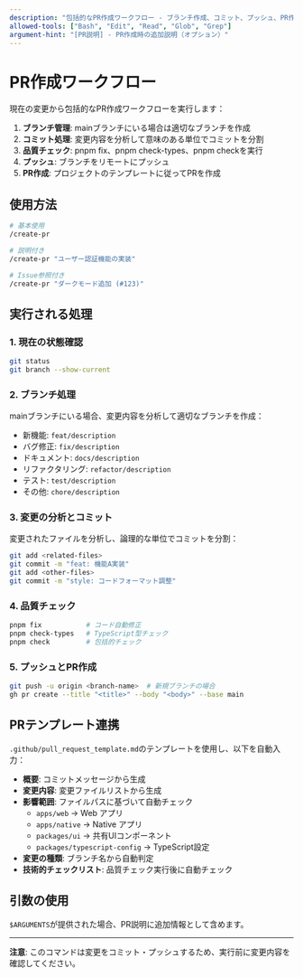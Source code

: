 ```yaml
---
description: "包括的なPR作成ワークフロー - ブランチ作成、コミット、プッシュ、PR作成を自動化"
allowed-tools: ["Bash", "Edit", "Read", "Glob", "Grep"]
argument-hint: "[PR説明] - PR作成時の追加説明（オプション）"
---
```


# PR作成ワークフロー

現在の変更から包括的なPR作成ワークフローを実行します：

1. **ブランチ管理**: mainブランチにいる場合は適切なブランチを作成
2. **コミット処理**: 変更内容を分析して意味のある単位でコミットを分割
3. **品質チェック**: pnpm fix、pnpm check-types、pnpm checkを実行
4. **プッシュ**: ブランチをリモートにプッシュ
5. **PR作成**: プロジェクトのテンプレートに従ってPRを作成

## 使用方法

```bash
# 基本使用
/create-pr

# 説明付き
/create-pr "ユーザー認証機能の実装"

# Issue参照付き
/create-pr "ダークモード追加 (#123)"
```

## 実行される処理

### 1. 現在の状態確認
```bash
git status
git branch --show-current
```

### 2. ブランチ処理
mainブランチにいる場合、変更内容を分析して適切なブランチを作成：
- 新機能: `feat/description`
- バグ修正: `fix/description` 
- ドキュメント: `docs/description`
- リファクタリング: `refactor/description`
- テスト: `test/description`
- その他: `chore/description`

### 3. 変更の分析とコミット
変更されたファイルを分析し、論理的な単位でコミットを分割：
```bash
git add <related-files>
git commit -m "feat: 機能A実装"
git add <other-files>
git commit -m "style: コードフォーマット調整"
```

### 4. 品質チェック
```bash
pnpm fix           # コード自動修正
pnpm check-types   # TypeScript型チェック
pnpm check         # 包括的チェック
```

### 5. プッシュとPR作成
```bash
git push -u origin <branch-name>  # 新規ブランチの場合
gh pr create --title "<title>" --body "<body>" --base main
```

## PRテンプレート連携

`.github/pull_request_template.md`のテンプレートを使用し、以下を自動入力：

- **概要**: コミットメッセージから生成
- **変更内容**: 変更ファイルリストから生成
- **影響範囲**: ファイルパスに基づいて自動チェック
  - `apps/web` → Web アプリ
  - `apps/native` → Native アプリ  
  - `packages/ui` → 共有UIコンポーネント
  - `packages/typescript-config` → TypeScript設定
- **変更の種類**: ブランチ名から自動判定
- **技術的チェックリスト**: 品質チェック実行後に自動チェック

## 引数の使用

`$ARGUMENTS`が提供された場合、PR説明に追加情報として含めます。

---

**注意**: このコマンドは変更をコミット・プッシュするため、実行前に変更内容を確認してください。